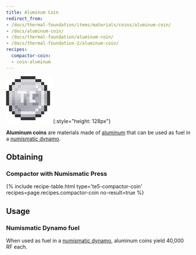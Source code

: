 ```yaml
---
title: Aluminum Coin
redirect_from:
- /docs/thermal-foundation/items/materials/coins/aluminum-coin/
- /docs/aluminum-coin/
- /docs/thermal-foundation/aluminum-coin/
- /docs/thermal-foundation-2/aluminum-coin/
recipes:
  compactor-coin:
  - coin-aluminum
---
```


![Aluminum coin](/assets/images/thermal-foundation-2/coin-aluminum.png){:style="height: 128px"}


**Aluminum coins** are materials made of [aluminum](/docs/1.12/thermal-foundation-2/aluminum-ingot/) that
can be used as fuel in a [numismatic dynamo](/docs/1.12/thermal-expansion-5/numismatic-dynamo/).


Obtaining
---------

### Compactor with Numismatic Press
{% include recipe-table.html type='te5-compactor-coin' recipes=page.recipes.compactor-coin no-result=true %}


Usage
-----

### Numismatic Dynamo fuel
When used as fuel in a [numismatic dynamo](/docs/1.12/thermal-expansion-5/numismatic-dynamo/), aluminum
coins yield 40,000 RF each.
